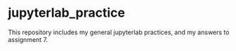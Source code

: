 # jupyterlab_practice

This repository includes my general jupyterlab practices, and my answers to assignment 7.
